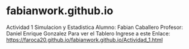 # fabianwork.github.io
Actividad 1 Simulacion y Estadistica
Alumno: Fabian  Caballero 
Profesor: Daniel Enrique Gonzalez
Para ver el Tablero Ingrese a este Enlace:
https://faroca20.github.io/fabianwork.github.io/Actividad_1.html

